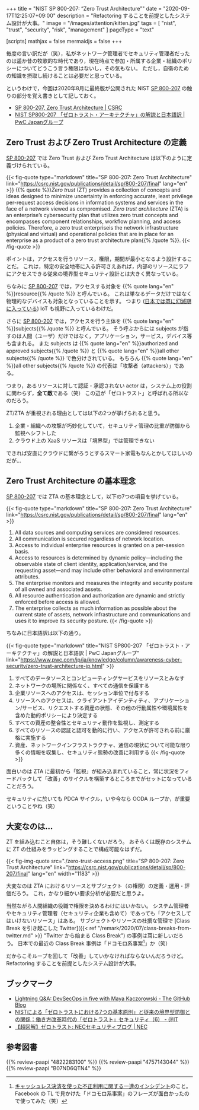+++
title = "NIST SP 800-207: “Zero Trust Architecture”"
date =  "2020-09-17T12:25:07+09:00"
description = "Refactoring することを前提としたシステム設計が大事。"
image = "/images/attention/kitten.jpg"
tags = [ "nist", "trust", "security", "risk", "management" ]
pageType = "text"

[scripts]
  mathjax = false
  mermaidjs = false
+++

毎度の言い訳だが（笑），私がネットワーク管理者でセキュリティ管理者だったのは遥か昔の牧歌的な時代であり，現在時点で参加・所属する企業・組織のポリシーについてどうこう言う権限はないし，その気もない。
ただし，自衛のための知識を摂取し続けることは必要だと思っている。

というわけで，今回は2020年8月に最終版が公開された NIST [SP 800-207] の触りの部分を覚え書きとして記しておく。

- [SP 800-207, Zero Trust Architecture | CSRC][SP 800-207]
- [NIST SP800-207 「ゼロトラスト・アーキテクチャ」の解説と日本語訳 | PwC Japanグループ](https://www.pwc.com/jp/ja/knowledge/column/awareness-cyber-security/zero-trust-architecture-jp.html)

## Zero Trust および Zero Trust Architecture の定義

[SP 800-207] では Zero Trust および Zero Trust Architecture は以下のように定義づけられている。

{{< fig-quote type="markdown" title="SP 800-207: Zero Trust Architecture" link="https://csrc.nist.gov/publications/detail/sp/800-207/final" lang="en" >}}
{{% quote %}}<i>Zero trust</i> (ZT) provides a collection of concepts and ideas designed to minimize uncertainty in enforcing accurate, least privilege per-request access decisions in information systems and services in the face of a network viewed as compromised. <i>Zero trust architecture</i> (ZTA) is an enterprise’s cybersecurity plan that utilizes zero trust concepts and encompasses component relationships, workflow planning, and access policies. Therefore, a zero trust enterpriseis the network infrastructure (physical and virtual) and operational policies that are in place for an enterprise as a product of a zero trust architecture plan{{% /quote %}}.
{{< /fig-quote >}}

ポイントは，アクセスを行うリソース，権限，期間が最小となるよう設計することだ。
これは，特定の安全地帯に入る許可さえあれば，内部のリソースにラフにアクセスできる従来の境界型セキュリティ設計とは大きく異なっている。

ちなみに [SP 800-207] では，アクセスする対象を {{% quote lang="en" %}}resource{{% /quote %}} と呼んでいる。
これは単なるデータだけではなく物理的なデバイスも対象となっていることを示す。
つまり ([日本では既に幻滅期に入っている](https://www.gartner.com/jp/newsroom/press-releases/pr-20200910 "ガートナー、「日本における未来志向型インフラ・テクノロジのハイプ・サイクル：2020年」を発表")) IoT も視野に入っているわけだ。

さらに [SP 800-207] では，アクセスを行う主体を {{% quote lang="en" %}}subjects{{% /quote %}} と呼んでいる。
そう呼ぶからには subjects が指すのは人間（ユーザ）だけではなく，アプリケーション，サービス，デバイス等も含まれる。
また subjects は {{% quote lang="en" %}}authorized and approved subjects{{% /quote %}} と {{% quote lang="en" %}}all other subjects{{% /quote %}} で色分けされている。
もちろん {{% quote lang="en" %}}all other subjects{{% /quote %}} の代表は「攻撃者（attackers）」である。

つまり，あるリソースに対して認証・承認されない actor は，システム上の役割に関わらず，**全て敵**である（笑） この辺が「ゼロトラスト」と呼ばれる所以なのだろう。

ZT/ZTA が重視される理由としては以下の2つが挙げられると思う。

1. 企業・組織への攻撃が巧妙化していて，セキュリティ管理の比重が防御から監視へシフトした
2. クラウド上の XaaS リソースは「境界型」では管理できない

できれば安直にクラウドに繋がろうとするスマート家電もなんとかしてほしいのだが...

## Zero Trust Architecture の基本理念

[SP 800-207] では ZTA の基本理念として，以下の7つの項目を挙げている。

{{< fig-quote type="markdown" title="SP 800-207: Zero Trust Architecture" link="https://csrc.nist.gov/publications/detail/sp/800-207/final" lang="en" >}}
1. All data sources and computing services are considered resources.
2. All communication is secured regardless of network location.
3. Access to individual enterprise resources is granted on a per-session basis.
4. Access to resources is determined by dynamic policy—including the observable state of client identity, application/service, and the requesting asset—and may include other behavioral and environmental attributes.
5. The enterprise monitors and measures the integrity and security posture of all owned and associated assets.
6. All resource authentication and authorization are dynamic and strictly enforced before access is allowed. 
7. The enterprise collects as much information as possible about the current state of assets, network infrastructure and communications and uses it to improve its security posture.
{{< /fig-quote >}}

ちなみに日本語訳は以下の通り。

{{< fig-quote type="markdown" title="NIST SP800-207 「ゼロトラスト・アーキテクチャ」の解説と日本語訳 | PwC Japanグループ" link="https://www.pwc.com/jp/ja/knowledge/column/awareness-cyber-security/zero-trust-architecture-jp.html" >}}
1. すべてのデータソースとコンピューティングサービスをリソースとみなす
2. ネットワークの場所に関係なく、すべての通信を保護する
3. 企業リソースへのアクセスは、セッション単位で付与する
4. リソースへのアクセスは、クライアントアイデンティティ、アプリケーション/サービス、リクエストする資産の状態、その他の行動属性や環境属性を含めた動的ポリシーにより決定する
5. すべての資産の整合性とセキュリティ動作を監視し、測定する
6. すべてのリソースの認証と認可を動的に行い、アクセスが許可される前に厳格に実施する
7. 資産、ネットワークインフラストラクチャ、通信の現状について可能な限り多くの情報を収集し、セキュリティ態勢の改善に利用する
{{< /fig-quote >}}

面白いのは ZTA に最初から「監視」が組み込まれていること，常に状況をフィードバックして「改善」のサイクルを構築するところまでがセットになっていることだろう。

セキュリティに於いても PDCA サイクル，いや今なら OODA ループか，が重要ということやね（笑）

## 大変なのは...

ZT を組み込むこと自体は，そう難しくないだろう。
おそらくは既存のシステムに ZT の仕組みをラッピングすることで構成可能なはずだ。

{{< fig-img-quote src="./zero-trust-access.png" title="SP 800-207: Zero Trust Architecture" link="https://csrc.nist.gov/publications/detail/sp/800-207/final" lang="en" width="1183" >}}

大変なのは ZTA におけるリソースとサブジェクト（の権限）の定義・運用・評価だろう。
これ，かなり細かい要求分析が必要だと思うよ。

当然ながら人間組織の役職で権限を決めるわけにはいかない。
システム管理者やセキュリティ管理者（セキュリティ企業も含めて）であっても「アクセスしてはいけないリソース」はある。
サブジェクトやリソースの杜撰な管理で [Class Break を引き起こした Twitter]({{< ref "/remark/2020/07/class-breaks-from-twitter.md" >}} "Twitter から始まる Class Break") の事例は耳に新しいだろう。
日本での最近の Class Break 事例は「ドコモロ系事案[^d1]」か（笑）

[^d1]: [キャッシュレス決済を使った不正利用に関する一連のインシデント](https://piyolog.hatenadiary.jp/entry/2020/09/16/064653 "不正利用が発生した電子決済サービスについてまとめてみた - piyolog")のこと。 Facebook の TL で見かけた「ドコモロ系事案」のフレーズが面白かったので使ってみた（笑）

だからこそループを回して「改善」していかなければならないんだろうけど。
Refactoring することを前提としたシステム設計が大事。

## ブックマーク

- [Lightning Q&A: DevSecOps in five with Maya Kaczorowski - The GitHub Blog](https://github.blog/2020-09-24-lightning-qa-devsecops-in-five-with-maya-kaczorowski/)
- [NISTによる「ゼロトラストにおける7つの基本原則」と従来の境界型防御との関係：働き方改革時代の「ゼロトラスト」セキュリティ（6） - ＠IT](https://www.atmarkit.co.jp/ait/articles/2009/15/news007.html)
- [【超図解】ゼロトラスト: NECセキュリティブログ | NEC](https://jpn.nec.com/cybersecurity/blog/201016/index.html)

[SP 800-207]: https://csrc.nist.gov/publications/detail/sp/800-207/final "SP 800-207, Zero Trust Architecture | CSRC"

## 参考図書

{{% review-paapi "4822283100" %}} <!-- セキュリティはなぜやぶられたのか -->
{{% review-paapi "4757143044" %}} <!-- 信頼と裏切りの社会 -->
{{% review-paapi "B07ND6QTN4" %}} <!-- OODA LOOP -->
